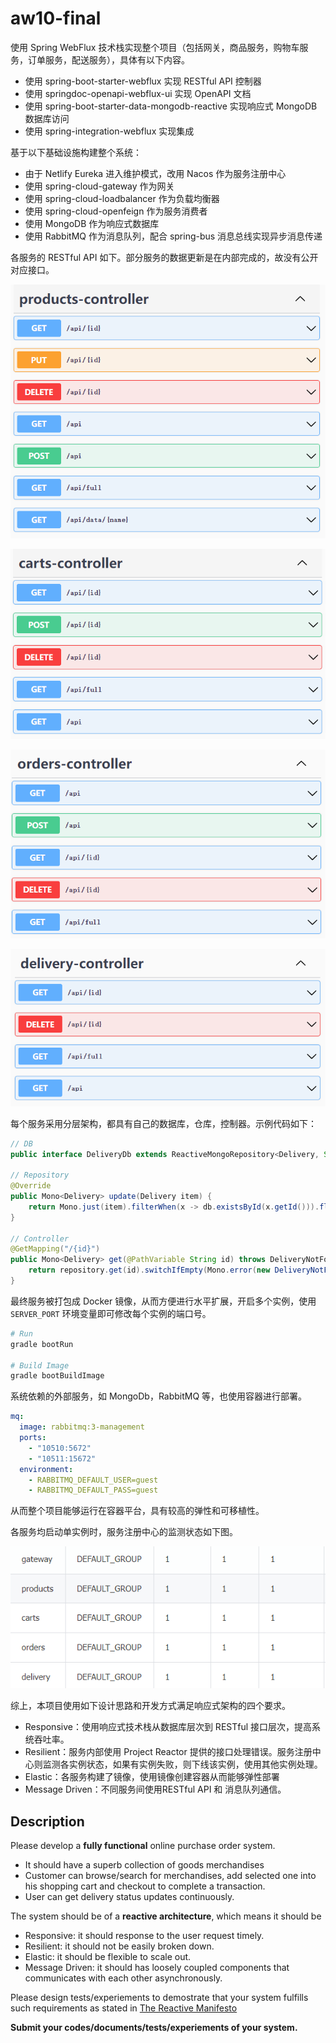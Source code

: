 # aw10-final

使用 Spring WebFlux 技术栈实现整个项目（包括网关，商品服务，购物车服务，订单服务，配送服务），具体有以下内容。

- 使用 spring-boot-starter-webflux 实现 RESTful API 控制器
- 使用 springdoc-openapi-webflux-ui 实现 OpenAPI 文档
- 使用 spring-boot-starter-data-mongodb-reactive 实现响应式 MongoDB 数据库访问
- 使用 spring-integration-webflux 实现集成

基于以下基础设施构建整个系统：

- 由于 Netlify Eureka 进入维护模式，改用 Nacos 作为服务注册中心
- 使用 spring-cloud-gateway 作为网关
- 使用 spring-cloud-loadbalancer 作为负载均衡器
- 使用 spring-cloud-openfeign 作为服务消费者
- 使用 MongoDB 作为响应式数据库
- 使用 RabbitMQ 作为消息队列，配合 spring-bus 消息总线实现异步消息传递

各服务的 RESTful API 如下。部分服务的数据更新是在内部完成的，故没有公开对应接口。

![](assets/products.png)

![](assets/carts.png)

![](assets/orders.png)

![](assets/delivery.png)

每个服务采用分层架构，都具有自己的数据库，仓库，控制器。示例代码如下：

```java
// DB
public interface DeliveryDb extends ReactiveMongoRepository<Delivery, String> {}

// Repository
@Override
public Mono<Delivery> update(Delivery item) {
    return Mono.just(item).filterWhen(x -> db.existsById(x.getId())).flatMap(x -> db.save(x));
}

// Controller
@GetMapping("/{id}")
public Mono<Delivery> get(@PathVariable String id) throws DeliveryNotFoundException {
    return repository.get(id).switchIfEmpty(Mono.error(new DeliveryNotFoundException()));
}
```

最终服务被打包成 Docker 镜像，从而方便进行水平扩展，开启多个实例，使用 `SERVER_PORT` 环境变量即可修改每个实例的端口号。

```sh
# Run
gradle bootRun

# Build Image
gradle bootBuildImage
```

系统依赖的外部服务，如 MongoDb，RabbitMQ 等，也使用容器进行部署。

```yaml
mq:
  image: rabbitmq:3-management
  ports:
    - "10510:5672"
    - "10511:15672"
  environment:
    - RABBITMQ_DEFAULT_USER=guest
    - RABBITMQ_DEFAULT_PASS=guest
```

从而整个项目能够运行在容器平台，具有较高的弹性和可移植性。

各服务均启动单实例时，服务注册中心的监测状态如下图。

![](assets/gateway.png)

综上，本项目使用如下设计思路和开发方式满足响应式架构的四个要求。

- Responsive：使用响应式技术栈从数据库层次到 RESTful 接口层次，提高系统吞吐率。
- Resilient：服务内部使用 Project Reactor 提供的接口处理错误。服务注册中心则监测各实例状态，如果有实例失败，则下线该实例，使用其他实例处理。
- Elastic：各服务构建了镜像，使用镜像创建容器从而能够弹性部署
- Message Driven：不同服务间使用RESTful API 和 消息队列通信。

## Description

Please develop a **fully functional** online purchase order system.

- It should have a superb collection of goods merchandises
- Customer can browse/search for merchandises, add selected one into his shopping cart and checkout to complete a transaction.
- User can get delivery status updates continuously.

The system should be of a **reactive architecture**, which means it should be 

-  Responsive: it should response to the user request timely.
-  Resilient: it should not be easily broken down.
-  Elastic: it should be flexible to scale out.
-  Message Driven: it should has loosely coupled components that communicates with each other asynchronously.


Please design tests/experiements to demostrate that your system fulfills such requirements as stated in [The Reactive Manifesto](https://www.reactivemanifesto.org)

**Submit your codes/documents/tests/experiements of your system.**
